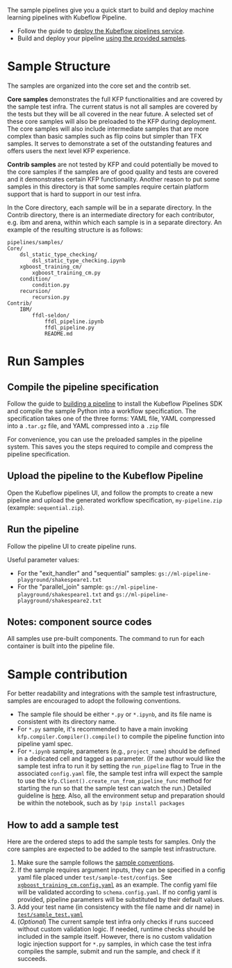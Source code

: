 The sample pipelines give you a quick start to build and deploy machine learning pipelines with Kubeflow Pipeline.
* Follow the guide to [deploy the Kubeflow pipelines service](https://www.kubeflow.org/docs/guides/pipelines/deploy-pipelines-service/).
* Build and deploy your pipeline [using the provided samples](https://www.kubeflow.org/docs/guides/pipelines/pipelines-samples/).

# Sample Structure
The samples are organized into the core set and the contrib set. 

**Core samples** demonstrates the full KFP functionalities and are covered by the sample test infra. 
The current status is not all samples are covered by the tests but they will be all covered in the near future.
A selected set of these core samples will also be preloaded to the KFP during deployment. 
The core samples will also include intermediate samples that are 
more complex than basic samples such as flip coins but simpler than TFX samples. 
It serves to demonstrate a set of the outstanding features and offers users the next level KFP experience.

**Contrib samples** are not tested by KFP and could potentially be moved to
the core samples if the samples are of good quality and tests are covered and it demonstrates certain KFP functionality. 
Another reason to put some samples in this directory is that some samples require certain 
platform support that is hard to support in our test infra.

In the Core directory, each sample will be in a separate directory. 
In the Contrib directory, there is an intermediate directory for each contributor, 
e.g. ibm and arena, within which each sample is in a separate directory. 
An example of the resulting structure is as follows: 
```
pipelines/samples/
Core/
	dsl_static_type_checking/
		dsl_static_type_checking.ipynb
	xgboost_training_cm/
		xgboost_training_cm.py
	condition/
		condition.py
	recursion/
		recursion.py
Contrib/
	IBM/
		ffdl-seldon/
			ffdl_pipeline.ipynb
			ffdl_pipeline.py
			README.md
```

# Run Samples

## Compile the pipeline specification

Follow the guide to [building a pipeline](https://www.kubeflow.org/docs/guides/pipelines/build-pipeline/) to install the Kubeflow 
Pipelines SDK and compile the sample Python into a workflow specification. 
The specification takes one of the three forms: YAML file, YAML compressed into a `.tar.gz` file, and YAML compressed into a `.zip` file

For convenience, you can use the preloaded samples in the pipeline system. This saves you the steps required
to compile and compress the pipeline specification.

## Upload the pipeline to the Kubeflow Pipeline

Open the Kubeflow pipelines UI, and follow the prompts to create a new pipeline and upload the generated workflow
specification, `my-pipeline.zip` (example: `sequential.zip`).

## Run the pipeline

Follow the pipeline UI to create pipeline runs. 

Useful parameter values:

* For the "exit_handler" and "sequential" samples: `gs://ml-pipeline-playground/shakespeare1.txt`
* For the "parallel_join" sample: `gs://ml-pipeline-playground/shakespeare1.txt` and `gs://ml-pipeline-playground/shakespeare2.txt`

## Notes: component source codes

All samples use pre-built components. The command to run for each container is built into the pipeline file.

# Sample contribution
For better readability and integrations with the sample test infrastructure, samples are encouraged to adopt the following conventions.

* The sample file should be either `*.py` or `*.ipynb`, and its file name is consistent with its directory name.
* For `*.py` sample, it's recommended to have a main invoking `kfp.compiler.Compiler().compile()` to compile the 
pipeline function into pipeline yaml spec.
* For `*.ipynb` sample, parameters (e.g., `project_name`)
should be defined in a dedicated cell and tagged as parameter. 
(If the author would like the sample test infra to run it by setting the `run_pipeline` flag to True in 
the associated `config.yaml` file, the sample test infra will expect the sample to use the
`kfp.Client().create_run_from_pipeline_func` method for starting the run so that the sample test can watch the run.)
Detailed guideline is 
[here](https://github.com/nteract/papermill). Also, all the environment setup and 
preparation should be within the notebook, such as by `!pip install packages` 


## How to add a sample test
Here are the ordered steps to add the sample tests for samples. 
Only the core samples are expected to be added to the sample test infrastructure.

1. Make sure the sample follows the [sample conventions](#sample-contribution).
2. If the sample requires argument inputs, they can be specified in a config yaml file
placed under `test/sample-test/configs`. See 
[`xgboost_training_cm.config.yaml`](https://github.com/kubeflow/pipelines/blob/master/test/sample-test/configs/xgboost_training_cm.config.yaml) 
as an example. 
The config yaml file will be validated according to `schema.config.yaml`. 
If no config yaml is provided, pipeline parameters will be substituted by their default values.
3. Add your test name (in consistency with the file name and dir name) in 
[`test/sample_test.yaml`](https://github.com/kubeflow/pipelines/blob/ecd93a50564652553260f8008c9a2d75ab907971/test/sample_test.yaml#L69)
4. (*Optional*) The current sample test infra only checks if runs succeed without custom validation logic. 
If needed, runtime checks should be included in the sample itself. However, there is no custom validation logic 
injection support for `*.py` samples, in which case the test infra compiles the sample, submit and run the sample, and check if it succeeds. 

